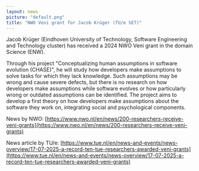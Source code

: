 ```yaml
---
layout: news
picture: "default.png"
title: "NWO Veni grant for Jacob Krüger (TU/e SET)"
---
```


Jacob Krüger (Eindhoven University of Technology, Software Engineering and Technology cluster) has received a 2024 NWO Veni grant in the domain Science (ENW).

Through his project "Conceptualizing human assumptions in software evolution (CHASE)", he will study how developers make assumptions to solve tasks for which they lack knowledge. Such assumptions may be wrong and cause severe defects, but there is no research on how developers make assumptions while software evolves or how particularly wrong or outdated assumptions can be identified. The project aims to develop a first theory on how developers make assumptions about the software they work on, integrating social and psychological components.

News by NWO: [https://www.nwo.nl/en/news/200-researchers-receive-veni-grants](https://www.nwo.nl/en/news/200-researchers-receive-veni-grants)

News article by TU/e: [https://www.tue.nl/en/news-and-events/news-overview/17-07-2025-a-record-ten-tue-researchers-awarded-veni-grants](https://www.tue.nl/en/news-and-events/news-overview/17-07-2025-a-record-ten-tue-researchers-awarded-veni-grants)